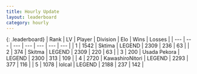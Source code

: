 ```yaml
---
title: Hourly Update
layout: leaderboard
category: hourly
---
```


{: .leaderboard}
| Rank | LV | Player | Division | Elo | Wins | Losses |
| --- | --- | --- | --- | --- | --- | --- |
| <span data-change="0">1</span> | 1542 | <span title="ID: 353063">Sktima</span> | LEGEND | <span data-change="0">2309</span> | <span data-change="0">236</span> | <span data-change="0">63</span> |
| <span data-change="0">2</span> | 374 | <span title="ID: 402846">Skitma</span> | LEGEND | <span data-change="0">2309</span> | <span data-change="0">220</span> | <span data-change="0">63</span> |
| <span data-change="0">3</span> | 200 | <span title="ID: 641994">Usada Pekora</span> | LEGEND | <span data-change="0">2300</span> | <span data-change="0">313</span> | <span data-change="0">109</span> |
| <span data-change="0">4</span> | 2720 | <span title="ID: 164871">KawashiroNitori</span> | LEGEND | <span data-change="9">2293</span> | <span data-change="2">377</span> | <span data-change="0">116</span> |
| <span data-change="0">5</span> | 1078 | <span title="ID: 487583">lolcal</span> | LEGEND | <span data-change="0">2188</span> | <span data-change="0">237</span> | <span data-change="0">142</span> |